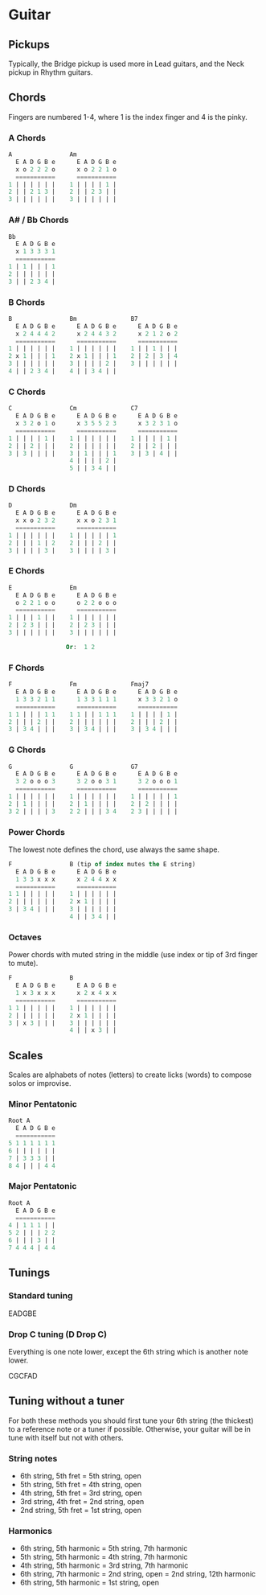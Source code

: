 # Guitar

## Pickups

Typically, the Bridge pickup is used more in Lead guitars, and the Neck pickup in Rhythm guitars.

## Chords

Fingers are numbered 1-4, where 1 is the index finger and 4 is the pinky.

### A Chords

```sql
A                Am
  E A D G B e      E A D G B e
  x o 2 2 2 o      x o 2 2 1 o
  ===========      ===========
1 | | | | | |    1 | | | | 1 |
2 | | 2 1 3 |    2 | | 2 3 | |
3 | | | | | |    3 | | | | | |
```

### A# / Bb Chords

```sql
Bb
  E A D G B e
  x 1 3 3 3 1
  ===========
1 | 1 | | | 1
2 | | | | | |
3 | | 2 3 4 |
```

### B Chords

```sql
B                Bm               B7
  E A D G B e      E A D G B e      E A D G B e
  x 2 4 4 4 2      x 2 4 4 3 2      x 2 1 2 o 2
  ===========      ===========      ===========
1 | | | | | |    1 | | | | | |    1 | | 1 | | |
2 x 1 | | | 1    2 x 1 | | | 1    2 | 2 | 3 | 4
3 | | | | | |    3 | | | | 2 |    3 | | | | | |
4 | | 2 3 4 |    4 | | 3 4 | |
```

### C Chords

```sql
C                Cm               C7
  E A D G B e      E A D G B e      E A D G B e
  x 3 2 o 1 o      x 3 5 5 2 3      x 3 2 3 1 o
  ===========      ===========      ===========
1 | | | | 1 |    1 | | | | | |    1 | | | | 1 |
2 | | 2 | | |    2 | | | | | |    2 | | 2 | | |
3 | 3 | | | |    3 | 1 | | | 1    3 | 3 | 4 | |
                 4 | | | | 2 |
                 5 | | 3 4 | |
```

### D Chords

```sql
D                Dm
  E A D G B e      E A D G B e
  x x o 2 3 2      x x o 2 3 1
  ===========      ===========
1 | | | | | |    1 | | | | | 1
2 | | | 1 | 2    2 | | | 2 | |
3 | | | | 3 |    3 | | | | 3 |
```

### E Chords

```sql
E                Em
  E A D G B e      E A D G B e
  o 2 2 1 o o      o 2 2 o o o
  ===========      =========== 
1 | | | 1 | |    1 | | | | | |
2 | 2 3 | | |    2 | 2 3 | | |
3 | | | | | |    3 | | | | | |

                Or:  1 2
```

### F Chords

```sql
F                Fm               Fmaj7
  E A D G B e      E A D G B e      E A D G B e
  1 3 3 2 1 1      1 3 3 1 1 1      x 3 3 2 1 o
  ===========      ===========      ===========
1 1 | | | 1 1    1 1 | | 1 1 1    1 | | | | 1 |
2 | | | 2 | |    2 | | | | | |    2 | | | 2 | |
3 | 3 4 | | |    3 | 3 4 | | |    3 | 3 4 | | |
```

### G Chords

```sql
G                G                G7
  E A D G B e      E A D G B e      E A D G B e
  3 2 o o o 3      3 2 o o 3 1      3 2 o o o 1
  ===========      ===========      ===========
1 | | | | | |    1 | | | | | |    1 | | | | | 1
2 | 1 | | | |    2 | 1 | | | |    2 | 2 | | | |
3 2 | | | | 3    2 2 | | | 3 4    2 3 | | | | |
```


### Power Chords

The lowest note defines the chord, use always the same shape.

```sql
F                B (tip of index mutes the E string)
  E A D G B e      E A D G B e
  1 3 3 x x x      x 2 4 4 x x
  ===========      ===========
1 1 | | | | |    1 | | | | | |
2 | | | | | |    2 x 1 | | | |
3 | 3 4 | | |    3 | | | | | |
                 4 | | 3 4 | |
```

### Octaves

Power chords with muted string in the middle (use index or tip of 3rd finger to mute).

```sql
F                B
  E A D G B e      E A D G B e
  1 x 3 x x x      x 2 x 4 x x
  ===========      ===========
1 1 | | | | |    1 | | | | | |
2 | | | | | |    2 x 1 | | | |
3 | x 3 | | |    3 | | | | | |
                 4 | | x 3 | |
```




## Scales

Scales are alphabets of notes (letters) to create licks (words) to compose solos or improvise.

### Minor Pentatonic
```sql
Root A
  E A D G B e
  ===========
5 1 1 1 1 1 1
6 | | | | | |
7 | 3 3 3 | |
8 4 | | | 4 4
```

### Major Pentatonic
```sql
Root A
  E A D G B e
  ===========
4 | 1 1 1 | |
5 2 | | | 2 2
6 | | | 3 | |
7 4 4 4 | 4 4
```

## Tunings

### Standard tuning

EADGBE

### Drop C tuning (D Drop C)

Everything is one note lower, except the 6th string which is another note lower.

CGCFAD

## Tuning without a tuner

For both these methods you should first tune your 6th string (the thickest) to a reference note or a tuner if possible.
Otherwise, your guitar will be in tune with itself but not with others.

### String notes

- 6th string, 5th fret = 5th string, open
- 5th string, 5th fret = 4th string, open
- 4th string, 5th fret = 3rd string, open
- 3rd string, 4th fret = 2nd string, open
- 2nd string, 5th fret = 1st string, open

### Harmonics

- 6th string, 5th harmonic = 5th string, 7th harmonic
- 5th string, 5th harmonic = 4th string, 7th harmonic
- 4th string, 5th harmonic = 3rd string, 7th harmonic
- 6th string, 7th harmonic = 2nd string, open = 2nd string, 12th harmonic
- 6th string, 5th harmonic = 1st string, open
